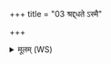 +++
title = "03 श्रद्द्धते ऽस्मै"

+++
<details><summary>मूलम् (WS)</summary>

श्रद्द्धते ऽस्मै श्रद्धानी यो भवति य एवं वेद ॥ ३ ॥
</details>